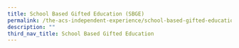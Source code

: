 ```yaml
---
title: School Based Gifted Education (SBGE)
permalink: /the-acs-independent-experience/school-based-gifted-education-sbge/
description: ""
third_nav_title: School Based Gifted Education
---
```

